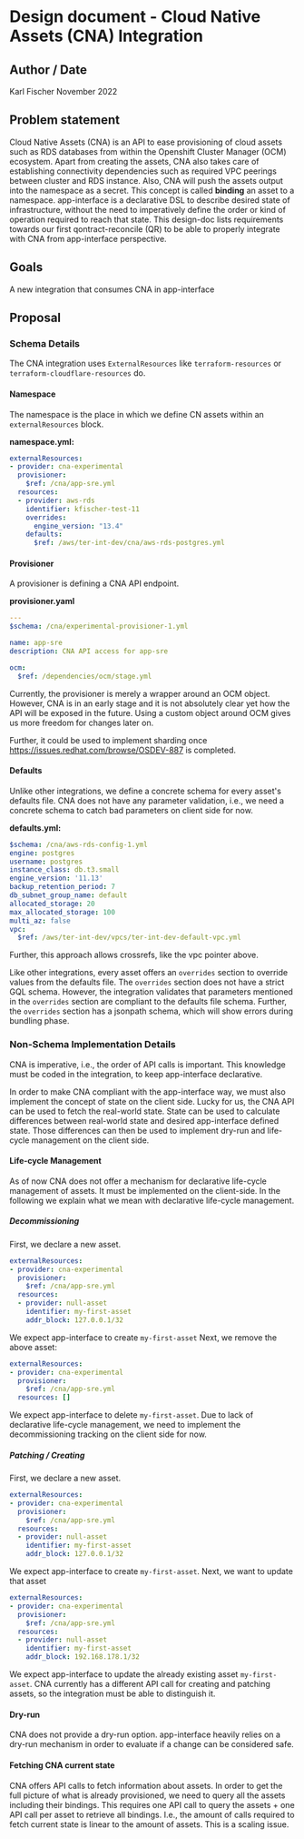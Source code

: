 # Design document - Cloud Native Assets (CNA) Integration

## Author / Date

Karl Fischer
November 2022

## Problem statement

Cloud Native Assets (CNA) is an API to ease provisioning of cloud assets such as RDS databases from within the Openshift Cluster Manager (OCM) ecosystem.
Apart from creating the assets, CNA also takes care of establishing connectivity dependencies such as required VPC peerings between cluster and RDS instance.
Also, CNA will push the assets output into the namespace as a secret. This concept is called **binding** an asset to a namespace.
app-interface is a declarative DSL to describe desired state of infrastructure, without the need to imperatively define the order or kind of operation required to reach that state.
This design-doc lists requirements towards our first qontract-reconcile (QR) to be able to properly integrate with CNA from app-interface perspective.

## Goals

A new integration that consumes CNA in app-interface

## Proposal

### Schema Details

The CNA integration uses `ExternalResources` like `terraform-resources` or `terraform-cloudflare-resources` do.

#### Namespace

The namespace is the place in which we define CN assets within an `externalResources` block.

**namespace.yml:**

```yaml
externalResources:
- provider: cna-experimental
  provisioner:
    $ref: /cna/app-sre.yml
  resources:
  - provider: aws-rds
    identifier: kfischer-test-11
    overrides:
      engine_version: "13.4"
    defaults:
      $ref: /aws/ter-int-dev/cna/aws-rds-postgres.yml
```

#### Provisioner

A provisioner is defining a CNA API endpoint.

**provisioner.yaml**

```yaml
---
$schema: /cna/experimental-provisioner-1.yml

name: app-sre
description: CNA API access for app-sre

ocm:
  $ref: /dependencies/ocm/stage.yml
```

Currently, the provisioner is merely a wrapper around an OCM object. However,
CNA is in an early stage and it is not absolutely clear yet how the API will
be exposed in the future. Using a custom object around OCM gives us more freedom
for changes later on.

Further, it could be used to implement sharding once https://issues.redhat.com/browse/OSDEV-887 is completed.

#### Defaults

Unlike other integrations, we define a concrete schema for every asset's defaults file.
CNA does not have any parameter validation, i.e., we need a concrete schema to catch
bad parameters on client side for now.

**defaults.yml:**

```yaml
$schema: /cna/aws-rds-config-1.yml
engine: postgres
username: postgres
instance_class: db.t3.small
engine_version: '11.13'
backup_retention_period: 7
db_subnet_group_name: default
allocated_storage: 20
max_allocated_storage: 100
multi_az: false
vpc:
  $ref: /aws/ter-int-dev/vpcs/ter-int-dev-default-vpc.yml
```

Further, this approach allows crossrefs, like the vpc pointer above.

Like other integrations, every asset offers an `overrides` section to override values from the defaults file.
The `overrides` section does not have a strict GQL schema. However, the integration validates that parameters
mentioned in the `overrides` section are compliant to the defaults file schema.
Further, the `overrides` section has a jsonpath schema, which will show errors during bundling phase.

### Non-Schema Implementation Details

CNA is imperative, i.e., the order of API calls is important. This knowledge must be coded in the integration,
to keep app-interface declarative.

In order to make CNA compliant with the app-interface way, we must also implement the concept of state on the client side.
Lucky for us, the CNA API can be used to fetch the real-world state.
State can be used to calculate differences between real-world state and desired app-interface defined state.
Those differences can then be used to implement dry-run and life-cycle management on the client side.

#### Life-cycle Management

As of now CNA does not offer a mechanism for declarative life-cycle management of assets. It must be implemented on the client-side.
In the following we explain what we mean with declarative life-cycle management.

##### Decommissioning

First, we declare a new asset.

```yaml
externalResources:
- provider: cna-experimental
  provisioner:
    $ref: /cna/app-sre.yml
  resources:
  - provider: null-asset
    identifier: my-first-asset
    addr_block: 127.0.0.1/32
```

We expect app-interface to create `my-first-asset`
Next, we remove the above asset:

```yaml
externalResources:
- provider: cna-experimental
  provisioner:
    $ref: /cna/app-sre.yml
  resources: []
```

We expect app-interface to delete `my-first-asset`.
Due to lack of declarative life-cycle management, we need to implement the decommissioning tracking on the client side for now.

##### Patching / Creating

First, we declare a new asset.

```yaml
externalResources:
- provider: cna-experimental
  provisioner:
    $ref: /cna/app-sre.yml
  resources:
  - provider: null-asset
    identifier: my-first-asset
    addr_block: 127.0.0.1/32
```

We expect app-interface to create `my-first-asset`.
Next, we want to update that asset

```yaml
externalResources:
- provider: cna-experimental
  provisioner:
    $ref: /cna/app-sre.yml
  resources:
  - provider: null-asset
    identifier: my-first-asset
    addr_block: 192.168.178.1/32
```

We expect app-interface to update the already existing asset `my-first-asset`.
CNA currently has a different API call for creating and patching assets, so
the integration must be able to distinguish it.

#### Dry-run

CNA does not provide a dry-run option. app-interface heavily relies on a dry-run
mechanism in order to evaluate if a change can be considered safe.

#### Fetching CNA current state

CNA offers API calls to fetch information about assets. In order to get the full picture of
what is already provisioned, we need to query all the assets including their bindings.
This requires one API call to query the assets + one API call per asset to retrieve all bindings.
I.e., the amount of calls required to fetch current state is linear to the amount of assets.
This is a scaling issue.

